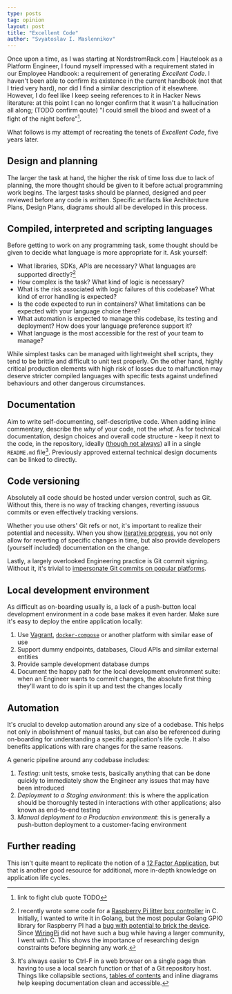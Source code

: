 ```yaml
---
type: posts
tag: opinion
layout: post
title: "Excellent Code"
author: "Svyatoslav I. Maslennikov"
---
```


Once upon a time, as I was starting at NordstromRack.com | Hautelook as a Platform Engineer, I found myself impressed with a requirement stated in our Employee Handbook: a requirement of generating *Excellent Code*. I haven't been able to confirm its existence in the current handbook (not that I tried very hard), nor did I find a similar description of it elsewhere. However, I do feel like I keep seeing references to it in Hacker News literature: at this point I can no longer confirm that it wasn't a hallucination all along; (TODO confirm qoute) "I could smell the blood and sweat of a fight of the night before"[^1].

What follows is my attempt of recreating the tenets of *Excellent Code*, five years later.

<!-- toc -->

## Design and planning

The larger the task at hand, the higher the risk of time loss due to lack of planning, the more thought should be given to it before actual programming work begins. The largest tasks should be planned, designed and peer reviewed before any code is written. Specific artifacts like Architecture Plans, Design Plans, diagrams should all be developed in this process.

## Compiled, interpreted and scripting languages

Before getting to work on any programming task, some thought should be given to decide what language is more appropriate for it. Ask yourself:

* What libraries, SDKs, APIs are necessary? What languages are supported directly?[^2]
* How complex is the task? What kind of logic is necessary?
* What is the risk associated with logic failures of this codebase? What kind of error handling is expected?
* Is the code expected to run in containers? What limitations can be expected with your language choice there?
* What automation is expected to manage this codebase, its testing and deployment? How does your language preference support it?
* What language is the most accessible for the rest of your team to manage?

While simplest tasks can be managed with lightweight shell scripts, they tend to be brittle and difficult to unit test properly. On the other hand, highly critical production elements with high risk of losses due to malfunction may deserve stricter compiled languages with specific tests against undefined behaviours and other dangerous circumstances.

## Documentation

Aim to write self-documenting, self-descriptive code. When adding inline commentary, describe the _why_ of your code, not the _what_. As for technical documentation, design choices and overall code structure - keep it next to the code, in the repository, ideally ([though not always](TODO)) all in a single `README.md` file[^3]. Previously approved external technical design documents can be linked to directly.

## Code versioning

Absolutely all code should be hosted under version control, such as Git. Without this, there is no way of tracking changes, reverting issuous commits or even effectively tracking versions.

Whether you use others' Git refs or not, it's important to realize their potential and necessity. When you show [iterative progress](https://chris.beams.io/posts/git-commit/), you not only allow for reverting of specific changes in time, but also provide developers (yourself included) documentation on the change.

Lastly, a largely overlooked Engineering practice is Git commit signing. Without it, it's trivial to [impersonate Git commits on popular platforms](https://github.com/smaslennikov/faking-gabriel-fok).

## Local development environment

As difficult as on-boarding usually is, a lack of a push-button local development environment in a code base makes it even harder. Make sure it's easy to deploy the entire application locally:

1. Use [Vagrant](https://www.vagrantup.com/), [`docker-compose`](TODO) or another platform with similar ease of use
1. Support dummy endpoints, databases, Cloud APIs and similar external entities
1. Provide sample development database dumps
1. Document the happy path for the local development environment suite: when an Engineer wants to commit changes, the absolute first thing they'll want to do is spin it up and test the changes locally

## Automation

It's crucial to develop automation around any size of a codebase. This helps not only in abolishment of manual tasks, but can also be referenced during on-boarding for understanding a specific application's life cycle. It also benefits applications with rare changes for the same reasons.

A generic pipeline around any codebase includes:

1. *Testing*: unit tests, smoke tests, basically anything that can be done quickly to immediately show the Engineer any issues that may have been introduced
1. *Deployment to a Staging environment*: this is where the application should be thoroughly tested in interactions with other applications; also known as end-to-end testing
1. *Manual deployment to a Production environment*: this is generally a push-button deployment to a customer-facing environment

## Further reading

This isn't quite meant to replicate the notion of a [12 Factor Application](https://12factor.net/), but that is another good resource for additional, more in-depth knowledge on application life cycles.

[^1]: link to fight club quote TODO
[^2]: I recently wrote some code for a [Raspberry Pi litter box controller](https://litter-controller.smaslennikov.com) in C. Initially, I wanted to write it in Golang, but the most popular Golang GPIO library for Raspberry PI had a [bug with potential to brick the device](TODO). Since [WiringPi](TODO) did not have such a bug while having a larger community, I went with C. This shows the importance of researching design constraints before beginning any work.
[^3]: It's always easier to Ctrl-F in a web browser on a single page than having to use a local search function or that of a Git repository host. Things like collapsible sections, [tables of contents](https://github.com/smaslennikov/markdown-toc) and inline diagrams help keeping documentation clean and accessible.

